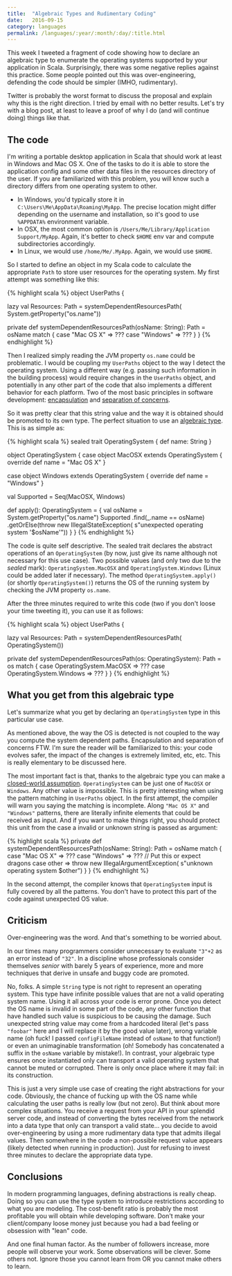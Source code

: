 ```yaml
---
title:  "Algebraic Types and Rudimentary Coding"
date:   2016-09-15
category: languages
permalink: /languages/:year/:month/:day/:title.html
---
```


This week I tweeted a fragment of code showing how to declare an algebraic type to enumerate the operating systems supported by your application in Scala. Surprisingly, there was some negative replies against this practice. Some people pointed out this was over-engineering, defending the code should be simpler (IMHO, rudimentary).

Twitter is probably the worst format to discuss the proposal and explain why this is the right direction. I tried by email with no better results. Let's try with a blog post, at least to leave a proof of why I do (and will continue doing) things like that.


## The code

I'm writing a portable desktop application in Scala that should work at least in Windows and Mac OS X. One of the tasks to do it is able to store the application config and some other data files in the resources directory of the user. If you are familiarized with this problem, you will know such a directory differs from one operating system to other.

* In Windows, you'd typically store it in `C:\Users\Me\AppData\Roaming\MyApp`. The precise location might differ depending on the username and installation, so it's good to use `%APPDATA%` environment variable.
* In OSX, the most common option is `/Users/Me/Library/Application Support/MyApp`. Again, it's better to check `$HOME` env var and compute subdirectories accordingly.
* In Linux, we would use `/home/Me/.MyApp`. Again, we would use `$HOME`.

So I started to define an object in my Scala code to calculate the appropriate `Path` to store user resources for the operating system. My first attempt was something like this:

{% highlight scala %}
object UserPaths {

  lazy val Resources: Path = systemDependentResourcesPath(
    System.getProperty("os.name"))

  private def systemDependentResourcesPath(osName: String): Path =
    osName match {
      case "Mac OS X" => ???
      case "Windows" => ???
    }
}
{% endhighlight %}

Then I realized simply reading the JVM property `os.name` could be problematic. I would be coupling my `UserPaths` object to the way I detect the operating system. Using a different way (e.g. passing such information in the building process) would require changes in the `UserPaths` object, and potentially in any other part of the code that also implements a different behavior for each platform. Two of the most basic principles in software development: [encapsulation][1] and [separation of concerns][1].

So it was pretty clear that this string value and the way it is obtained should be promoted to its own type. The perfect situation to use an [algebraic type][3]. This is as simple as:

{% highlight scala %}
sealed trait OperatingSystem {
  def name: String
}

object OperatingSystem {
  case object MacOSX extends OperatingSystem {
    override def name = "Mac OS X"
  }

  case object Windows extends OperatingSystem {
    override def name = "Windows"
  }

  val Supported = Seq(MacOSX, Windows)

  def apply(): OperatingSystem = {
    val osName = System.getProperty("os.name")
    Supported
      .find(_.name == osName)
      .getOrElse(throw new IllegalStateException(
        s"unexpected operating system '$osName'"))
  }
}
{% endhighlight %}

The code is quite self descriptive. The sealed trait declares the abstract operations of an `OperatingSystem` (by now, just give its name although not necessary for this use case). Two possible values (and only two due to the _sealed_ mark): `OperatingSystem.MacOSX` and `OperatingSystem.Windows` (Linux could be added later if necessary). The method `OperatingSystem.apply()` (or shortly `OperatingSystem()`) returns the OS of the running system by checking the JVM property `os.name`.

After the three minutes required to write this code (two if you don't loose your time tweeting it), you can use it as follows:

{% highlight scala %}
object UserPaths {

  lazy val Resources: Path = systemDependentResourcesPath(
    OperatingSystem())

  private def systemDependentResourcesPath(os: OperatingSystem): Path =
    os match {
      case OperatingSystem.MacOSX => ???
      case OperatingSystem.Windows => ???
    }
}
{% endhighlight %}

## What you get from this algebraic type

Let's summarize what you get by declaring an `OperatingSystem` type in this particular use case.

As mentioned above, the way the OS is detected is not coupled to the way you compute the system dependent paths. Encapsulation and separation of concerns FTW. I'm sure the reader will be familiarized to this: your code evolves safer, the impact of the changes is extremely limited, etc, etc. This is really elementary to be discussed here.

The most important fact is that, thanks to the algebraic type you can make a [closed-world assumption][4]. `OperatingSystem` can be just one of `MacOSX` or `Windows`. Any other value is impossible. This is pretty interesting when using the pattern matching in `UserPaths` object. In the first attempt, the compiler will warn you saying the matching is incomplete. Along `"Mac OS X"` and `"Windows"` patterns, there are literally infinite elements that could be received as input. And if you want to make things right, you should protect this unit from the case a invalid or unknown string is passed as argument:

{% highlight scala %}
  private def systemDependentResourcesPath(osName: String): Path =
    osName match {
      case "Mac OS X" => ???
      case "Windows" => ???
      // Put this or expect dragons
      case other => throw new IllegalArgumentException(
        s"unknown operating system $other")
    }
}
{% endhighlight %}

In the second attempt, the compiler knows that `OperatingSystem` input is fully covered by all the patterns. You don't have to protect this part of the code against unexpected OS value.

## Criticism

Over-engineering was the word. And that's something to be worried about.

In our times many programmers consider unnecessary to evaluate `"3"+2` as an error instead of `"32"`. In a discipline whose professionals consider themselves _senior_ with barely 5 years of experience, more and more techniques that derive in unsafe and buggy code are promoted.

No, folks. A simple `String` type is not right to represent an operating system. This type have infinite possible values that are not a valid operating system name. Using it all across your code is error prone. Once you detect the OS name is invalid in some part of the code, any other function that have handled such value is suspicious to be causing the damage. Such unexpected string value may come from a hardcoded literal (let's pass `"foobar"` here and I will replace it by the good value later), wrong variable name (oh fuck! I passed `configFileName` instead of `osName` to that function!) or even an unimaginable transformation (oh! Somebody has concatenated a suffix in the `osName` variable by mistake!). In contrast, your algebraic type ensures once instantiated only can transport a valid operating system that cannot be muted or corrupted. There is only once place where it may fail: in its construction.

This is just a very simple use case of creating the right abstractions for your code. Obviously, the chance of fucking up with the OS name while calculating the user paths is really low (but not zero). But think about more complex situations. You receive a request from your API in your splendid server code, and instead of converting the bytes received from the network into a data type that only can transport a valid state... you decide to avoid over-engineering by using a more rudimentary data type that admits illegal values. Then somewhere in the code a non-possible request value appears (likely detected when running in production). Just for refusing to invest three minutes to declare the appropriate data type.

## Conclusions

In modern programming languages, defining abstractions is really cheap. Doing so you can use the type system to introduce restrictions according to what you are modeling. The cost-benefit ratio is probably the most profitable you will obtain while developing software. Don't make your client/company loose money just because you had a bad feeling or obsession with "lean" code.

And one final human factor. As the number of followers increase, more people will observe your work. Some observations will be clever. Some others not. Ignore those you cannot learn from OR you cannot make others to learn.

[1]: https://en.wikipedia.org/wiki/Encapsulation_(computer_programming)
[2]: https://en.wikipedia.org/wiki/Separation_of_concerns
[3]: https://en.wikipedia.org/wiki/Algebraic_data_type
[4]: https://en.wikipedia.org/wiki/Closed-world_assumption
